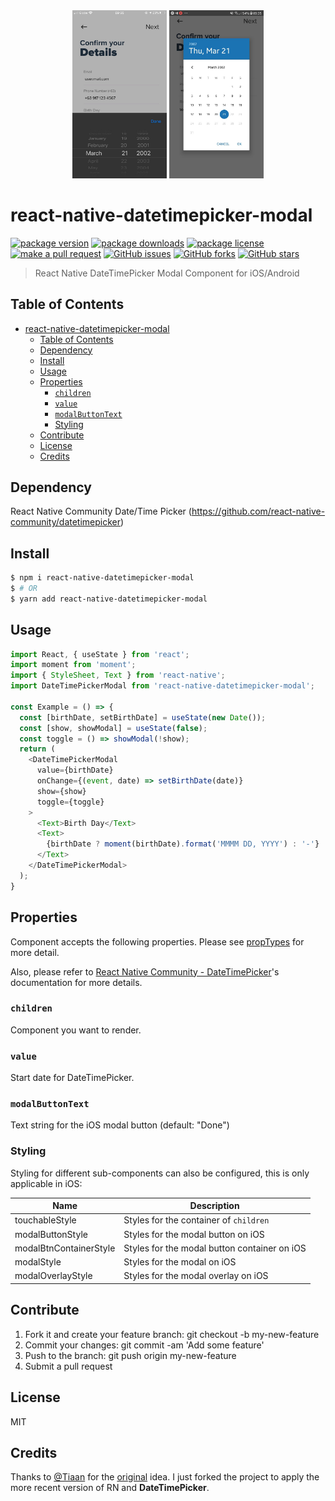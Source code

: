<div align="center">
  <img width="30%" src="ios-example.png" alt="ios" />

  <img width="30%" src="android-example.png" alt="android" />
</div>

# react-native-datetimepicker-modal

[![package version](https://img.shields.io/npm/v/react-native-datetimepicker-modal.svg?style=flat-square)](https://npmjs.org/package/react-native-datetimepicker-modal)
[![package downloads](https://img.shields.io/npm/dm/react-native-datetimepicker-modal.svg?style=flat-square)](https://npmjs.org/package/react-native-datetimepicker-modal)
[![package license](https://img.shields.io/npm/l/react-native-datetimepicker-modal.svg?style=flat-square)](https://npmjs.org/package/react-native-datetimepicker-modal)
[![make a pull request](https://img.shields.io/badge/PRs-welcome-brightgreen.svg?style=flat-square)](http://makeapullrequest.com)
[![GitHub issues](https://img.shields.io/github/issues/arjayosma/react-native-datetimepicker-modal)](https://github.com/arjayosma/react-native-datetimepicker-modal/issues)
[![GitHub forks](https://img.shields.io/github/forks/arjayosma/react-native-datetimepicker-modal)](https://github.com/arjayosma/react-native-datetimepicker-modal/network)
[![GitHub stars](https://img.shields.io/github/stars/arjayosma/react-native-datetimepicker-modal)](https://github.com/arjayosma/react-native-datetimepicker-modal/stargazers)

> React Native DateTimePicker Modal Component for iOS/Android

## Table of Contents

- [react-native-datetimepicker-modal](#react-native-datetimepicker-modal)
  - [Table of Contents](#table-of-contents)
  - [Dependency](#dependency)
  - [Install](#install)
  - [Usage](#usage)
  - [Properties](#properties)
    - [`children`](#children)
    - [`value`](#value)
    - [`modalButtonText`](#modalbuttontext)
    - [Styling](#styling)
  - [Contribute](#contribute)
  - [License](#license)
  - [Credits](#credits)

## Dependency

React Native Community Date/Time Picker (https://github.com/react-native-community/datetimepicker)

## Install

```sh
$ npm i react-native-datetimepicker-modal
$ # OR
$ yarn add react-native-datetimepicker-modal
```

## Usage

```js
import React, { useState } from 'react';
import moment from 'moment';
import { StyleSheet, Text } from 'react-native';
import DateTimePickerModal from 'react-native-datetimepicker-modal';

const Example = () => {
  const [birthDate, setBirthDate] = useState(new Date());
  const [show, showModal] = useState(false);
  const toggle = () => showModal(!show);
  return (
    <DateTimePickerModal
      value={birthDate}
      onChange={(event, date) => setBirthDate(date)}
      show={show}
      toggle={toggle}
    >
      <Text>Birth Day</Text>
      <Text>
        {birthDate ? moment(birthDate).format('MMMM DD, YYYY') : '-'}
      </Text>
    </DateTimePickerModal>
  );
}
```

## Properties

Component accepts the following properties. Please see [propTypes](index.js) for more detail.

Also, please refer to [React Native Community - DateTimePicker](https://github.com/react-native-community/datetimepicker)'s documentation for more details.

### `children`

Component you want to render.

### `value`

Start date for DateTimePicker.

### `modalButtonText`

Text string for the iOS modal button (default: "Done")

### Styling

Styling for different sub-components can also be configured, this is only applicable in iOS:

| Name                   | Description                                  |
| ---------------------- | -------------------------------------------- |
| touchableStyle                  | Styles for the container of `children`     |
| modalButtonStyle       | Styles for the modal button on iOS           |
| modalBtnContainerStyle | Styles for the modal button container on iOS |
| modalStyle             | Styles for the modal on iOS                  |
| modalOverlayStyle      | Styles for the modal overlay on iOS          |

## Contribute

1. Fork it and create your feature branch: git checkout -b my-new-feature
2. Commit your changes: git commit -am 'Add some feature'
3. Push to the branch: git push origin my-new-feature
4. Submit a pull request

## License

MIT

## Credits

Thanks to [@Tiaan](https://github.com/tiaanduplessis) for the [original](https://github.com/tiaanduplessis/react-native-datepicker-modal) idea. I just forked the project to apply the more recent version of RN and **DateTimePicker**.